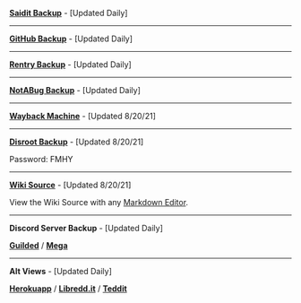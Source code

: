 **[Saidit Backup](https://saidit.net/s/freemediaheckyeah/wiki/index)** - [Updated Daily]

***

**[GitHub Backup](https://github.com/nbats/FMHY/wiki/FREEMEDIAHECKYEAH)** - [Updated Daily]

***

**[Rentry Backup](https://rentry.co/FMHY)** - [Updated Daily]

***

**[NotABug Backup](https://notabug.org/nbatman/freemediaheckyeah/wiki/_pages)** - [Updated Daily]

***

**[Wayback Machine](https://web.archive.org/web/20210820134034/https://www.reddit.com/r/FREEMEDIAHECKYEAH/wiki/index)** - [Updated 8/20/21]

***

**[Disroot Backup](https://bin.disroot.org/?6405d3f97d212b2f#4M3a1rwU9de53kFKc1czkZBVUKthdzC7B2e1jWXJpguH)** - [Updated 8/20/21]

Password: FMHY

***

**[Wiki Source](https://ufile.io/1itdxbs7)** - [Updated 8/20/21]

View the Wiki Source with any [Markdown Editor](https://redditpreview.com/).

***

**Discord Server Backup** - [Updated Daily]

**[Guilded](https://www.guilded.gg/i/1EqadvqE)** / **[Mega](https://mega.nz/folder/cRRCQSrb#cT9Pkauyena6IWBt7zYZJw)**

***

**Alt Views** - [Updated Daily]

**[Herokuapp](https://fmhy.herokuapp.com/)** / **[Libredd.it](https://libredd.it/r/FREEMEDIAHECKYEAH/wiki)** / **[Teddit](https://teddit.net/r/FREEMEDIAHECKYEAH/wiki)**